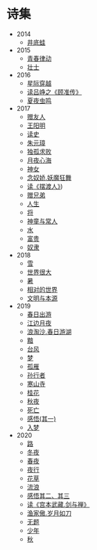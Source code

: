 <style>
  .page-header>a{display:none;}
  .site-footer{display:none;}
</style>
# 诗集
+ 2014
  + [井底蛙](井底蛙.md)
+ 2015
  + [青春律动](青春律动.md)
  + [壮士](壮士.md)
+ 2016
  + [星际穿越](星际穿越.md)
  + [读吕峥之《顾准传》](读吕峥之《顾准传》.md)
  + [夏夜虫鸣](夏夜虫鸣.md)
+ 2017
  + [赠友人](赠友人.md)
  + [王阳明](王阳明.md)
  + [读史](读史.md)
  + [朱元璋](朱元璋.md)
  + [独孤求败](独孤求败.md)
  + [月夜心海](月夜心海.md)
  + [神女](神女.md)
  + [念奴娇.妖魔狂舞](妖魔狂舞.md)
  + [读《摆渡人》](读《摆渡人》有感.md))
  + [赠兄弟](赠兄弟.md)
  + [人生](人生.md)
  + [将](大将军.md)
  + [神童与常人](神童与常人.md)
  + [水](水.md)
  + [富贵](富贵.md)
  + [奴隶](奴隶.md)
+ 2018
  + [雪](雪.md)
  + [世界很大](世界很大.md)
  + [暑](暑.md)
  + [相对的世界](相对的世界.md)
  + [文明与本源](文明与本源.md)
+ 2019
  + [春日出游](春日出游.md)
  + [江边月夜](江边月夜.md)
  + [浪淘沙.春日游湖](春日游湖.md)
  + [黯](黯.md)
  + [台风](台风.md)
  + [梦](梦.md)
  + [孤雁](孤雁.md)
  + [孙行者](孙行者.md)
  + [寒山寺](寒山寺.md)
  + [桂花](桂花.md)
  + [秋夜](秋夜.md)
  + [死亡](死亡.md)
  + [感悟(其一)](感悟(其一).md)
  + [入梦](入梦.md)
+ 2020
  + [路](路.md)
  + [冬夜](冬夜.md)
  + [春夜](春夜.md)
  + [夜行](夜行.md)
  + [花草](花草.md)
  + [流浪](流浪.md)
  + [感悟其二、其三](感悟其二、其三.md)
  + [读《宫本武藏.剑与禅》](宫本武藏.md)
  + [渔家傲.岁月如刀](岁月如刀.md)
  + [无题](无题.md)
  + [少年](少年.md)
  + [秋](秋.md)
